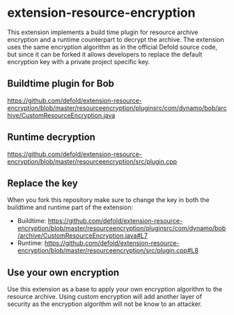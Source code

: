 # extension-resource-encryption
This extension implements a build time plugin for resource archive encryption and a runtime counterpart to decrypt the archive. The extension uses the same encryption algorithm as in the official Defold source code, but since it can be forked it allows developers to replace the default encryption key with a private project specific key.

## Buildtime plugin for Bob
https://github.com/defold/extension-resource-encryption/blob/master/resourceencryption/pluginsrc/com/dynamo/bob/archive/CustomResourceEncryption.java

## Runtime decryption
https://github.com/defold/extension-resource-encryption/blob/master/resourceencryption/src/plugin.cpp

## Replace the key
When you fork this repository make sure to change the key in both the buildtime and runtime part of the extension:

* Buildtime: https://github.com/defold/extension-resource-encryption/blob/master/resourceencryption/pluginsrc/com/dynamo/bob/archive/CustomResourceEncryption.java#L7
* Runtime: https://github.com/defold/extension-resource-encryption/blob/master/resourceencryption/src/plugin.cpp#L8

## Use your own encryption
Use this extension as a base to apply your own encryption algorithm to the resource archive. Using custom encryption will add another layer of security as the encryption algorithm will not be know to an attacker.
